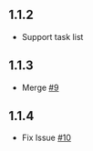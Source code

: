 ## 1.1.2

- Support task list

## 1.1.3

- Merge [#9](https://github.com/lon-yang/ngx-markdown-editor/pull/9)

## 1.1.4

- Fix Issue [#10](https://github.com/lon-yang/ngx-markdown-editor/issues/10)
